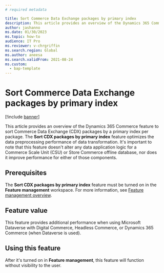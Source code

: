 ```yaml
---
# required metadata

title: Sort Commerce Data Exchange packages by primary index
description: This article provides an overview of the Dynamics 365 Commerce feature to sort Commerce Data Exchange (CDX) packages by a primary index per package.
author: jashanno
ms.date: 01/30/2023
ms.topic: how-to
audience: IT Pro
ms.reviewer: v-chrgriffin
ms.search.region: Global
ms.author: aneesa
ms.search.validFrom: 2021-08-24
ms.custom: 
  - bap-template
---
```


# Sort Commerce Data Exchange packages by primary index

[!include [banner](../../finance/includes/banner.md)]

This article provides an overview of the Dynamics 365 Commerce feature to sort Commerce Data Exchange (CDX) packages by a primary index per package. The **Sort CDX packages by primary index** feature optimizes the data preprocessing performance of data transformation. It's important to note that this feature doesn't alter any data application logic for a Commerce Scale Unit (CSU) or Store Commerce offline database, nor does it improve performance for either of those components.

## Prerequisites

The **Sort CDX packages by primary index** feature must be turned on in the **Feature management** workspace. For more information, see [Feature management overview](../../fin-ops-core/fin-ops/get-started/feature-management/feature-management-overview.md).

## Feature value

This feature provides additional performance when using Microsoft Dataverse with Digital Commerce, Headless Commerce, or Dynamics 365 Commerce (when Dataverse is used).

## Using this feature

After it's turned on in **Feature management**, this feature will function without visibility to the user.
